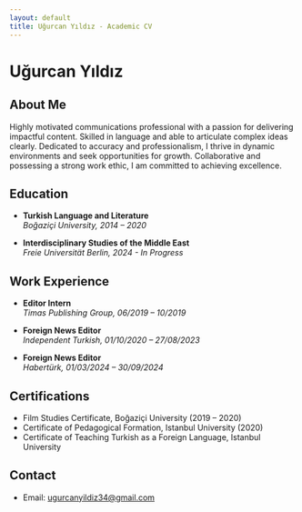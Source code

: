 ```yaml
---
layout: default
title: Uğurcan Yıldız - Academic CV
---
```


# Uğurcan Yıldız

## About Me
Highly motivated communications professional with a passion for delivering impactful content. Skilled in language and able to articulate complex ideas clearly. Dedicated to accuracy and professionalism, I thrive in dynamic environments and seek opportunities for growth. Collaborative and possessing a strong work ethic, I am committed to achieving excellence.

## Education
- **Turkish Language and Literature**  
  *Boğaziçi University, 2014 – 2020*

- **Interdisciplinary Studies of the Middle East**  
  *Freie Universität Berlin, 2024 - In Progress*

## Work Experience
- **Editor Intern**  
  *Timas Publishing Group, 06/2019 – 10/2019*

- **Foreign News Editor**  
  *Independent Turkish, 01/10/2020 – 27/08/2023*

- **Foreign News Editor**  
  *Habertürk, 01/03/2024 – 30/09/2024*

## Certifications
- Film Studies Certificate, Boğaziçi University (2019 – 2020)  
- Certificate of Pedagogical Formation, Istanbul University (2020)  
- Certificate of Teaching Turkish as a Foreign Language, Istanbul University

## Contact
- Email: [ugurcanyildiz34@gmail.com](mailto:ugurcanyildiz34@gmail.com)
